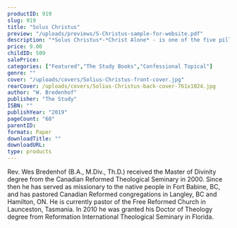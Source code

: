```yaml
---
productID: 919
slug: 919
title: "Solus Christus"
preview: "/uploads/previews/S-Christus-sample-for-website.pdf"
description: "*Solus Christus*-*Christ Alone* - is one of the five pillars of the Reformation. We would expect it to be universally accepted. Though many affirm Christ as Saviour, Christ as the *only* Redeemer is harder to accept. This *Christless Christianity* can easily creep into Reformed circles as well. In this book Rev. Bredenhof deftly helps the reader understand what *Solus Christus* means, why it is important, and how to respond to those who deny it or undermine it. This book has three chapters with discussion questions and includes two related sermons."
price: 9.00
childID: 509
salePrice: 
categories: ["Featured","The Study Books","Confessional Topical"]
genre: ""
cover: "/uploads/covers/Solius-Christus-front-cover.jpg"
rearCover: /uploads/covers/Solius-Christus-back-cover-761x1024.jpg
author: "W. Bredenhof"
publisher: "The Study"
ISBN: ""
publishYear: "2019"
pageCount: "68"
parentID: 
formats: Paper
downloadTitle: ""
downloadURL: 
type: products
---
```

Rev. Wes Bredenhof (B.A., M.Div., Th.D.) received the Master of Divinity degree from the Canadian Reformed Theological Seminary in 2000. Since then he has served as missionary to the native people in Fort Babine, BC, and has pastored Canadian Reformed congregations in Langley, BC and Hamilton, ON. He is currently pastor of the Free Reformed Church in Launceston, Tasmania. In 2010 he was granted his Doctor of Theology degree from Reformation International Theological Seminary in Florida.
